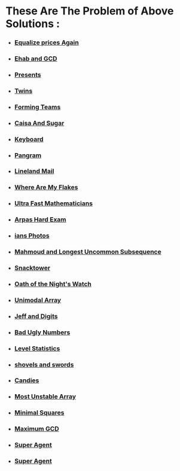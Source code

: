 # These Are The Problem of Above Solutions :

- ### [Equalize prices Again](https://codeforces.com/contest/1234/problem/A)
- ### [Ehab and GCD](https://codeforces.com/contest/1325/problem/A)
- ### [Presents](https://codeforces.com/contest/136/problem/A)
- ### [Twins](https://codeforces.com/contest/160/problem/A)
- ### [Forming Teams](https://codeforces.com/contest/216/problem/B)
- ### [Caisa And Sugar ](https://codeforces.com/contest/463/problem/A)
- ### [Keyboard](https://codeforces.com/contest/474/problem/A)
- ### [Pangram](https://codeforces.com/contest/520/problem/A)
- ### [Lineland Mail](https://codeforces.com/contest/567/problem/A)
- ### [Where Are My Flakes](https://codeforces.com/contest/60/problem/A)
- ### [Ultra Fast Mathematicians](https://codeforces.com/contest/61/problem/A)
- ### [Arpas Hard Exam](https://codeforces.com/contest/642/problem/A)
- ### [ians Photos](https://codeforces.com/contest/707/problem/A)
- ### [Mahmoud and Longest Uncommon Subsequence](https://codeforces.com/contest/766/problem/A)
- ### [Snacktower](https://codeforces.com/contest/767/problem/A)
- ### [Oath of the Night's Watch](https://codeforces.com/contest/768/problem/A)
- ### [Unimodal Array](https://codeforces.com/contest/831/problem/A)
- ### [Jeff and Digits](https://codeforces.com/problemset/problem/352/A)
- ### [Bad Ugly Numbers](https://codeforces.com/contest/1326/problem/A)
- ### [Level Statistics](https://codeforces.com/contest/1334/problem/A)
- ### [shovels and swords](https://codeforces.com/contest/1336/problem/A)
- ### [Candies](https://codeforces.com/contest/1343/problem/A)
- ### [Most Unstable Array](https://codeforces.com/contest/1353/problem/A)
- ### [Minimal Squares](https://codeforces.com/contest/1360/problem/A)
- ### [Maximum GCD](https://codeforces.com/contest/1370/problem/A)
- ### [Super Agent](https://codeforces.com/problemset/problem/12/A)
- ### [Super Agent](https://codeforces.com/problemset/problem/1003/A)

